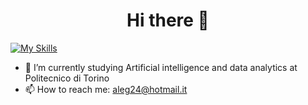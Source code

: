 
<div align="center">
  <h1>Hi there 👋</h1>
</div>

[![My Skills](https://skillicons.dev/icons?i=c,rust,js,py,pytorch,java,react,postgres,mongodb,arduino,powershell,html,git,github,gitlab,jest,bootstrap,express,nodejs)](https://skillicons.dev)

 - 🌱 I’m currently studying Artificial intelligence and data analytics at Politecnico di Torino
 - 📫 How to reach me: aleg24@hotmail.it
 
<!--
**Alegelx24/alegelx24** is a ✨ _special_ ✨ repository because its `README.md` (this file) appears on your GitHub profile.

Here are some ideas to get you started:

- 🔭 I’m currently working on ...
- 🌱 I’m currently learning ...
- 👯 I’m looking to collaborate on ...
- 🤔 I’m looking for help with ...
- 💬 Ask me about ...
- 📫 How to reach me: aleg24@hotmail.it
- 😄 Pronouns: ...
- ⚡ Fun fact: ...
-->
